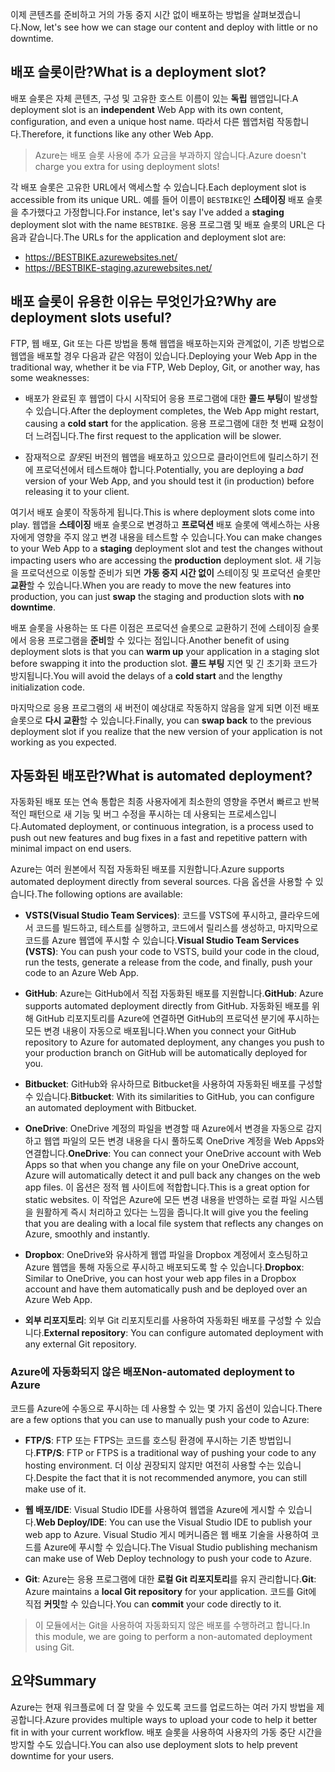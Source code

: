 <span data-ttu-id="38aa9-101">이제 콘텐츠를 준비하고 거의 가동 중지 시간 없이 배포하는 방법을 살펴보겠습니다.</span><span class="sxs-lookup"><span data-stu-id="38aa9-101">Now, let's see how we can stage our content and deploy with little or no downtime.</span></span>

## <a name="what-is-a-deployment-slot"></a><span data-ttu-id="38aa9-102">배포 슬롯이란?</span><span class="sxs-lookup"><span data-stu-id="38aa9-102">What is a deployment slot?</span></span>

<span data-ttu-id="38aa9-103">배포 슬롯은 자체 콘텐츠, 구성 및 고유한 호스트 이름이 있는 **독립** 웹앱입니다.</span><span class="sxs-lookup"><span data-stu-id="38aa9-103">A deployment slot is an **independent** Web App with its own content, configuration, and even a unique host name.</span></span> <span data-ttu-id="38aa9-104">따라서 다른 웹앱처럼 작동합니다.</span><span class="sxs-lookup"><span data-stu-id="38aa9-104">Therefore, it functions like any other Web App.</span></span>

> <span data-ttu-id="38aa9-105">Azure는 배포 슬롯 사용에 추가 요금을 부과하지 않습니다.</span><span class="sxs-lookup"><span data-stu-id="38aa9-105">Azure doesn't charge you extra for using deployment slots!</span></span>

<span data-ttu-id="38aa9-106">각 배포 슬롯은 고유한 URL에서 액세스할 수 있습니다.</span><span class="sxs-lookup"><span data-stu-id="38aa9-106">Each deployment slot is accessible from its unique URL.</span></span> <span data-ttu-id="38aa9-107">예를 들어 이름이 `BESTBIKE`인 **스테이징** 배포 슬롯을 추가했다고 가정합니다.</span><span class="sxs-lookup"><span data-stu-id="38aa9-107">For instance, let's say I've added a **staging** deployment slot with the name `BESTBIKE`.</span></span> <span data-ttu-id="38aa9-108">응용 프로그램 및 배포 슬롯의 URL은 다음과 같습니다.</span><span class="sxs-lookup"><span data-stu-id="38aa9-108">The URLs for the application and deployment slot are:</span></span>

- https://BESTBIKE.azurewebsites.net/
- https://BESTBIKE-staging.azurewebsites.net/

## <a name="why-are-deployment-slots-useful"></a><span data-ttu-id="38aa9-109">배포 슬롯이 유용한 이유는 무엇인가요?</span><span class="sxs-lookup"><span data-stu-id="38aa9-109">Why are deployment slots useful?</span></span>

<span data-ttu-id="38aa9-110">FTP, 웹 배포, Git 또는 다른 방법을 통해 웹앱을 배포하는지와 관계없이, 기존 방법으로 웹앱을 배포할 경우 다음과 같은 약점이 있습니다.</span><span class="sxs-lookup"><span data-stu-id="38aa9-110">Deploying your Web App in the traditional way, whether it be via FTP, Web Deploy, Git, or another way, has some weaknesses:</span></span>

- <span data-ttu-id="38aa9-111">배포가 완료된 후 웹앱이 다시 시작되어 응용 프로그램에 대한 **콜드 부팅**이 발생할 수 있습니다.</span><span class="sxs-lookup"><span data-stu-id="38aa9-111">After the deployment completes, the Web App might restart, causing a **cold start** for the application.</span></span> <span data-ttu-id="38aa9-112">응용 프로그램에 대한 첫 번째 요청이 더 느려집니다.</span><span class="sxs-lookup"><span data-stu-id="38aa9-112">The first request to the application will be slower.</span></span>

- <span data-ttu-id="38aa9-113">잠재적으로 *잘못*된 버전의 웹앱을 배포하고 있으므로 클라이언트에 릴리스하기 전에 프로덕션에서 테스트해야 합니다.</span><span class="sxs-lookup"><span data-stu-id="38aa9-113">Potentially, you are deploying a *bad* version of your Web App, and you should test it (in production) before releasing it to your client.</span></span>

<span data-ttu-id="38aa9-114">여기서 배포 슬롯이 작동하게 됩니다.</span><span class="sxs-lookup"><span data-stu-id="38aa9-114">This is where deployment slots come into play.</span></span> <span data-ttu-id="38aa9-115">웹앱을 **스테이징** 배포 슬롯으로 변경하고 **프로덕션** 배포 슬롯에 액세스하는 사용자에게 영향을 주지 않고 변경 내용을 테스트할 수 있습니다.</span><span class="sxs-lookup"><span data-stu-id="38aa9-115">You can make changes to your Web App to a **staging** deployment slot and test the changes without impacting users who are accessing the **production** deployment slot.</span></span> <span data-ttu-id="38aa9-116">새 기능을 프로덕션으로 이동할 준비가 되면 **가동 중지 시간 없이** 스테이징 및 프로덕션 슬롯만 **교환**할 수 있습니다.</span><span class="sxs-lookup"><span data-stu-id="38aa9-116">When you are ready to move the new features into production, you can just **swap** the staging and production slots with **no downtime**.</span></span>

<span data-ttu-id="38aa9-117">배포 슬롯을 사용하는 또 다른 이점은 프로덕션 슬롯으로 교환하기 전에 스테이징 슬롯에서 응용 프로그램을 **준비**할 수 있다는 점입니다.</span><span class="sxs-lookup"><span data-stu-id="38aa9-117">Another benefit of using deployment slots is that you can **warm up** your application in a staging slot before swapping it into the production slot.</span></span> <span data-ttu-id="38aa9-118">**콜드 부팅** 지연 및 긴 초기화 코드가 방지됩니다.</span><span class="sxs-lookup"><span data-stu-id="38aa9-118">You will avoid the delays of a **cold start** and the lengthy initialization code.</span></span>

<span data-ttu-id="38aa9-119">마지막으로 응용 프로그램의 새 버전이 예상대로 작동하지 않음을 알게 되면 이전 배포 슬롯으로 **다시 교환**할 수 있습니다.</span><span class="sxs-lookup"><span data-stu-id="38aa9-119">Finally, you can **swap back** to the previous deployment slot if you realize that the new version of your application is not working as you expected.</span></span>

## <a name="what-is-automated-deployment"></a><span data-ttu-id="38aa9-120">자동화된 배포란?</span><span class="sxs-lookup"><span data-stu-id="38aa9-120">What is automated deployment?</span></span>

<span data-ttu-id="38aa9-121">자동화된 배포 또는 연속 통합은 최종 사용자에게 최소한의 영향을 주면서 빠르고 반복적인 패턴으로 새 기능 및 버그 수정을 푸시하는 데 사용되는 프로세스입니다.</span><span class="sxs-lookup"><span data-stu-id="38aa9-121">Automated deployment, or continuous integration, is a process used to push out new features and bug fixes in a fast and repetitive pattern with minimal impact on end users.</span></span>

<span data-ttu-id="38aa9-122">Azure는 여러 원본에서 직접 자동화된 배포를 지원합니다.</span><span class="sxs-lookup"><span data-stu-id="38aa9-122">Azure supports automated deployment directly from several sources.</span></span> <span data-ttu-id="38aa9-123">다음 옵션을 사용할 수 있습니다.</span><span class="sxs-lookup"><span data-stu-id="38aa9-123">The following options are available:</span></span>

- <span data-ttu-id="38aa9-124">**VSTS(Visual Studio Team Services)**: 코드를 VSTS에 푸시하고, 클라우드에서 코드를 빌드하고, 테스트를 실행하고, 코드에서 릴리스를 생성하고, 마지막으로 코드를 Azure 웹앱에 푸시할 수 있습니다.</span><span class="sxs-lookup"><span data-stu-id="38aa9-124">**Visual Studio Team Services (VSTS)**: You can push your code to VSTS, build your code in the cloud, run the tests, generate a release from the code, and finally, push your code to an Azure Web App.</span></span>

- <span data-ttu-id="38aa9-125">**GitHub**: Azure는 GitHub에서 직접 자동화된 배포를 지원합니다.</span><span class="sxs-lookup"><span data-stu-id="38aa9-125">**GitHub**: Azure supports automated deployment directly from GitHub.</span></span> <span data-ttu-id="38aa9-126">자동화된 배포를 위해 GitHub 리포지토리를 Azure에 연결하면 GitHub의 프로덕션 분기에 푸시하는 모든 변경 내용이 자동으로 배포됩니다.</span><span class="sxs-lookup"><span data-stu-id="38aa9-126">When you connect your GitHub repository to Azure for automated deployment, any changes you push to your production branch on GitHub will be automatically deployed for you.</span></span>

- <span data-ttu-id="38aa9-127">**Bitbucket**: GitHub와 유사하므로 Bitbucket을 사용하여 자동화된 배포를 구성할 수 있습니다.</span><span class="sxs-lookup"><span data-stu-id="38aa9-127">**Bitbucket**: With its similarities to GitHub, you can configure an automated deployment with Bitbucket.</span></span>

- <span data-ttu-id="38aa9-128">**OneDrive**: OneDrive 계정의 파일을 변경할 때 Azure에서 변경을 자동으로 감지하고 웹앱 파일의 모든 변경 내용을 다시 풀하도록 OneDrive 계정을 Web Apps와 연결합니다.</span><span class="sxs-lookup"><span data-stu-id="38aa9-128">**OneDrive**: You can connect your OneDrive account with Web Apps so that when you change any file on your OneDrive account, Azure will automatically detect it and pull back any changes on the web app files.</span></span> <span data-ttu-id="38aa9-129">이 옵션은 정적 웹 사이트에 적합합니다.</span><span class="sxs-lookup"><span data-stu-id="38aa9-129">This is a great option for static websites.</span></span> <span data-ttu-id="38aa9-130">이 작업은 Azure에 모든 변경 내용을 반영하는 로컬 파일 시스템을 원활하게 즉시 처리하고 있다는 느낌을 줍니다.</span><span class="sxs-lookup"><span data-stu-id="38aa9-130">It will give you the feeling that you are dealing with a local file system that reflects any changes on Azure, smoothly and instantly.</span></span>

- <span data-ttu-id="38aa9-131">**Dropbox**: OneDrive와 유사하게 웹앱 파일을 Dropbox 계정에서 호스팅하고 Azure 웹앱을 통해 자동으로 푸시하고 배포되도록 할 수 있습니다.</span><span class="sxs-lookup"><span data-stu-id="38aa9-131">**Dropbox**: Similar to OneDrive, you can host your web app files in a Dropbox account and have them automatically push and be deployed over an Azure Web App.</span></span>

- <span data-ttu-id="38aa9-132">**외부 리포지토리**: 외부 Git 리포지토리를 사용하여 자동화된 배포를 구성할 수 있습니다.</span><span class="sxs-lookup"><span data-stu-id="38aa9-132">**External repository**: You can configure automated deployment with any external Git repository.</span></span>

### <a name="non-automated-deployment-to-azure"></a><span data-ttu-id="38aa9-133">Azure에 자동화되지 않은 배포</span><span class="sxs-lookup"><span data-stu-id="38aa9-133">Non-automated deployment to Azure</span></span>

<span data-ttu-id="38aa9-134">코드를 Azure에 수동으로 푸시하는 데 사용할 수 있는 몇 가지 옵션이 있습니다.</span><span class="sxs-lookup"><span data-stu-id="38aa9-134">There are a few options that you can use to manually push your code to Azure:</span></span>

- <span data-ttu-id="38aa9-135">**FTP/S**: FTP 또는 FTPS는 코드를 호스팅 환경에 푸시하는 기존 방법입니다.</span><span class="sxs-lookup"><span data-stu-id="38aa9-135">**FTP/S**: FTP or FTPS is a traditional way of pushing your code to any hosting environment.</span></span> <span data-ttu-id="38aa9-136">더 이상 권장되지 않지만 여전히 사용할 수는 있습니다.</span><span class="sxs-lookup"><span data-stu-id="38aa9-136">Despite the fact that it is not recommended anymore, you can still make use of it.</span></span>

- <span data-ttu-id="38aa9-137">**웹 배포/IDE**: Visual Studio IDE를 사용하여 웹앱을 Azure에 게시할 수 있습니다.</span><span class="sxs-lookup"><span data-stu-id="38aa9-137">**Web Deploy/IDE**: You can use the Visual Studio IDE to publish your web app to Azure.</span></span> <span data-ttu-id="38aa9-138">Visual Studio 게시 메커니즘은 웹 배포 기술을 사용하여 코드를 Azure에 푸시할 수 있습니다.</span><span class="sxs-lookup"><span data-stu-id="38aa9-138">The Visual Studio publishing mechanism can make use of Web Deploy technology to push your code to Azure.</span></span>

- <span data-ttu-id="38aa9-139">**Git**: Azure는 응용 프로그램에 대한 **로컬 Git 리포지토리**를 유지 관리합니다.</span><span class="sxs-lookup"><span data-stu-id="38aa9-139">**Git**: Azure maintains a **local Git repository** for your application.</span></span> <span data-ttu-id="38aa9-140">코드를 Git에 직접 **커밋**할 수 있습니다.</span><span class="sxs-lookup"><span data-stu-id="38aa9-140">You can **commit** your code directly to it.</span></span>

> <span data-ttu-id="38aa9-141">이 모듈에서는 Git을 사용하여 자동화되지 않은 배포를 수행하려고 합니다.</span><span class="sxs-lookup"><span data-stu-id="38aa9-141">In this module, we are going to perform a non-automated deployment using Git.</span></span>

## <a name="summary"></a><span data-ttu-id="38aa9-142">요약</span><span class="sxs-lookup"><span data-stu-id="38aa9-142">Summary</span></span>

<span data-ttu-id="38aa9-143">Azure는 현재 워크플로에 더 잘 맞을 수 있도록 코드를 업로드하는 여러 가지 방법을 제공합니다.</span><span class="sxs-lookup"><span data-stu-id="38aa9-143">Azure provides multiple ways to upload your code to help it better fit in with your current workflow.</span></span> <span data-ttu-id="38aa9-144">배포 슬롯을 사용하여 사용자의 가동 중단 시간을 방지할 수도 있습니다.</span><span class="sxs-lookup"><span data-stu-id="38aa9-144">You can also use deployment slots to help prevent downtime for your users.</span></span>
